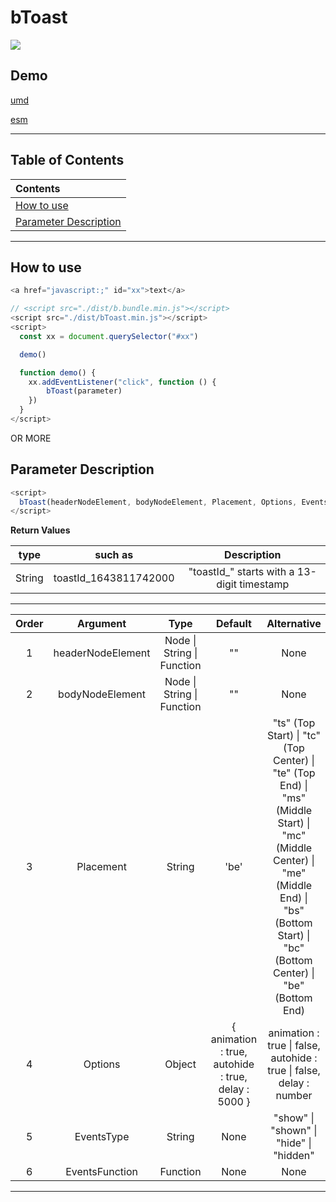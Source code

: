 # bToast

[![](https://img.shields.io/github/stars/ZhangChengLin/b-components.svg?style=social)](https://github.com/ZhangChengLin/b-components)

## Demo

[umd](../demo/umd/toast.html)

[esm](../demo/esm/toast.html)

---

## Table of Contents

| Contents                                        |
|:------------------------------------------------|
| [How to use](#how-to-use)                       |
| [Parameter Description](#parameter-description) |

---

## How to use

```javascript
<a href="javascript:;" id="xx">text</a>

// <script src="./dist/b.bundle.min.js"></script>
<script src="./dist/bToast.min.js"></script>
<script>
  const xx = document.querySelector("#xx")

  demo()

  function demo() {
    xx.addEventListener("click", function () {
        bToast(parameter)
    })
  }
</script>
```

OR MORE

## Parameter Description

```javascript
<script>
  bToast(headerNodeElement, bodyNodeElement, Placement, Options, EventsType, EventsFunction)
</script>
```

**Return Values**

|  type  |        such as        |                 Description                 |
|:------:|:---------------------:|:-------------------------------------------:|
| String | toastId_1643811742000 | "toastId_" starts with a 13-digit timestamp |

---

| Order |     Argument      |                Type                |                           Default                           |                                                                                                               Alternative                                                                                                                |                          Description                           |
|:-----:|:-----------------:|:----------------------------------:|:-----------------------------------------------------------:|:----------------------------------------------------------------------------------------------------------------------------------------------------------------------------------------------------------------------------------------:|:--------------------------------------------------------------:|
|   1   | headerNodeElement | Node &#124; String &#124; Function |                             ""                              |                                                                                                                   None                                                                                                                   |         h5.offcanvas-title The content of the element          |
|   2   |  bodyNodeElement  | Node &#124; String &#124; Function |                             ""                              |                                                                                                                   None                                                                                                                   |         div.offcanvas-body The content of the element          |
|   3   |     Placement     |               String               |                            'be'                             | "ts" (Top Start) &#124; "tc" (Top Center) &#124; "te" (Top End) &#124;<br/>"ms" (Middle Start) &#124; "mc" (Middle Center) &#124; "me" (Middle End) &#124;<br/> "bs" (Bottom Start) &#124; "bc" (Bottom Center) &#124; "be" (Bottom End) | https://getbootstrap.com/docs/5.1/components/toasts/#placement |
|   4   |      Options      |               Object               | { animation : true,<br/>autohide : true,<br/>delay : 5000 } |                                                                           animation : true &#124; false,<br/>autohide : true &#124; false,<br/>delay : number                                                                            |  https://getbootstrap.com/docs/5.1/components/toasts/#options  |
|   5   |    EventsType     |               String               |                            None                             |                                                                                           "show" &#124; "shown" &#124; "hide" &#124; "hidden"                                                                                            |  https://getbootstrap.com/docs/5.1/components/toasts/#events   |
|   6   |  EventsFunction   |              Function              |                            None                             |                                                                                                                   None                                                                                                                   |  https://getbootstrap.com/docs/5.1/components/toasts/#events   |

---
